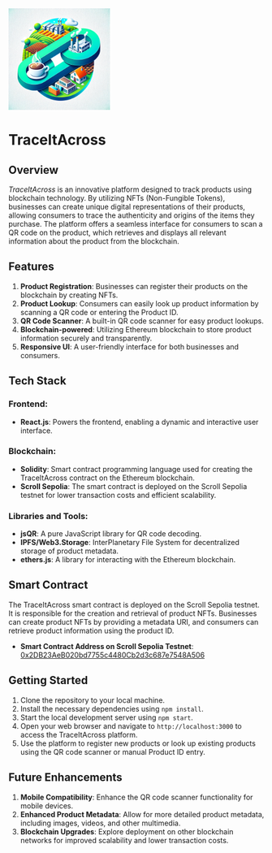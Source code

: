 <img src="./logo.png" alt="TraceItAcross Logo" width="200"/>

# TraceItAcross

## Overview

_TraceItAcross_ is an innovative platform designed to track products using blockchain technology. By utilizing NFTs (Non-Fungible Tokens), businesses can create unique digital representations of their products, allowing consumers to trace the authenticity and origins of the items they purchase. The platform offers a seamless interface for consumers to scan a QR code on the product, which retrieves and displays all relevant information about the product from the blockchain.

## Features

1. **Product Registration**: Businesses can register their products on the blockchain by creating NFTs.
2. **Product Lookup**: Consumers can easily look up product information by scanning a QR code or entering the Product ID.
3. **QR Code Scanner**: A built-in QR code scanner for easy product lookups.
4. **Blockchain-powered**: Utilizing Ethereum blockchain to store product information securely and transparently.
5. **Responsive UI**: A user-friendly interface for both businesses and consumers.

## Tech Stack

### Frontend:
- **React.js**: Powers the frontend, enabling a dynamic and interactive user interface.

### Blockchain:
- **Solidity**: Smart contract programming language used for creating the TraceItAcross contract on the Ethereum blockchain.
- **Scroll Sepolia**: The smart contract is deployed on the Scroll Sepolia testnet for lower transaction costs and efficient scalability.

### Libraries and Tools:
- **jsQR**: A pure JavaScript library for QR code decoding.
- **IPFS/Web3.Storage**: InterPlanetary File System for decentralized storage of product metadata.
- **ethers.js**: A library for interacting with the Ethereum blockchain.

## Smart Contract

The TraceItAcross smart contract is deployed on the Scroll Sepolia testnet. It is responsible for the creation and retrieval of product NFTs. Businesses can create product NFTs by providing a metadata URI, and consumers can retrieve product information using the product ID.

- **Smart Contract Address on Scroll Sepolia Testnet**: [0x2DB23AeB020bd7755c4480Cb2d3c687e7548A506](https://sepolia-blockscout.scroll.io/address/0x2DB23AeB020bd7755c4480Cb2d3c687e7548A506#code)

## Getting Started

1. Clone the repository to your local machine.
2. Install the necessary dependencies using `npm install`.
3. Start the local development server using `npm start`.
4. Open your web browser and navigate to `http://localhost:3000` to access the TraceItAcross platform.
5. Use the platform to register new products or look up existing products using the QR code scanner or manual Product ID entry.

## Future Enhancements

1. **Mobile Compatibility**: Enhance the QR code scanner functionality for mobile devices.
2. **Enhanced Product Metadata**: Allow for more detailed product metadata, including images, videos, and other multimedia.
3. **Blockchain Upgrades**: Explore deployment on other blockchain networks for improved scalability and lower transaction costs.
